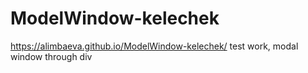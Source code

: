 # ModelWindow-kelechek
https://alimbaeva.github.io/ModelWindow-kelechek/ test work, modal window through div
